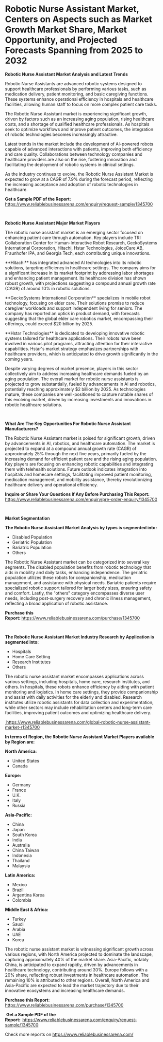 <p><h1>Robotic Nurse Assistant Market, Centers on Aspects such as Market Growth Market Share, Market Opportunity, and Projected Forecasts Spanning from 2025 to 2032</h1></p><p><strong>Robotic Nurse Assistant Market Analysis and Latest Trends</strong></p>
<p><p>Robotic Nurse Assistants are advanced robotic systems designed to support healthcare professionals by performing various tasks, such as medication delivery, patient monitoring, and basic caregiving functions. These systems enhance operational efficiency in hospitals and healthcare facilities, allowing human staff to focus on more complex patient care tasks.</p><p>The Robotic Nurse Assistant market is experiencing significant growth, driven by factors such as an increasing aging population, rising healthcare costs, and a shortage of qualified healthcare professionals. As hospitals seek to optimize workflows and improve patient outcomes, the integration of robotic technologies becomes increasingly attractive. </p><p>Latest trends in the market include the development of AI-powered robots capable of advanced interactions with patients, improving both efficiency and care quality. Collaborations between technology companies and healthcare providers are also on the rise, fostering innovation and facilitating the deployment of robotic systems in clinical settings. </p><p>As the industry continues to evolve, the Robotic Nurse Assistant Market is expected to grow at a CAGR of 7.9% during the forecast period, reflecting the increasing acceptance and adoption of robotic technologies in healthcare.</p></p>
<p><strong>Get a Sample PDF of the Report:&nbsp;</strong> <a href="https://www.reliablebusinessarena.com/enquiry/request-sample/1345700?utm_campaign=2269&utm_medium=2&utm_source=Github&utm_content=ia&utm_term=10022025&utm_id=robotic-nurse-assistant">https://www.reliablebusinessarena.com/enquiry/request-sample/1345700</a></p>
<p>&nbsp;</p>
<p><strong>Robotic Nurse Assistant Major Market Players</strong></p>
<p><p>The robotic nurse assistant market is an emerging sector focused on enhancing patient care through automation. Key players include TRI Collaboration Center for Human-Interactive Robot Research, GeckoSystems International Corporation, Hitachi, Hstar Technologies, JoiceCare AB, Fraunhofer IPA, and Georgia Tech, each contributing unique innovations.</p><p>**Hitachi** has integrated advanced AI technologies into its robotic solutions, targeting efficiency in healthcare settings. The company aims for a significant increase in its market footprint by addressing labor shortages and enhancing patient management. Its healthcare division has shown robust growth, with projections suggesting a compound annual growth rate (CAGR) of around 10% in robotic solutions.</p><p>**GeckoSystems International Corporation** specializes in mobile robot technology, focusing on elder care. Their solutions promise to reduce caregiver workloads and support independent living for seniors. The company has reported an uptick in product demand, with forecasts suggesting that the global elder care robotics market, encompassing their offerings, could exceed $20 billion by 2025.</p><p>**Hstar Technologies** is dedicated to developing innovative robotic systems tailored for healthcare applications. Their robots have been involved in various pilot programs, attracting attention for their interactive capabilities. Hstar's market strategy emphasizes partnerships with healthcare providers, which is anticipated to drive growth significantly in the coming years.</p><p>Despite varying degrees of market presence, players in this sector collectively aim to address increasing healthcare demands fueled by an aging population. The overall market for robotic nurse assistants is projected to grow substantially, fueled by advancements in AI and robotics, potentially reaching approximately $2 billion by 2025. As technologies mature, these companies are well-positioned to capture notable shares of this evolving market, driven by increasing investments and innovations in robotic healthcare solutions.</p></p>
<p>&nbsp;</p>
<p><strong>What Are The Key Opportunities For Robotic Nurse Assistant Manufacturers?</strong></p>
<p><p>The Robotic Nurse Assistant market is poised for significant growth, driven by advancements in AI, robotics, and healthcare automation. The market is projected to expand at a compound annual growth rate (CAGR) of approximately 25% through the next five years, primarily fueled by the increasing demand for efficient patient care and the rising aging population. Key players are focusing on enhancing robotic capabilities and integrating them with telehealth solutions. Future outlook indicates integration into hospitals and homecare settings, facilitating improved patient monitoring, medication management, and mobility assistance, thereby revolutionizing healthcare delivery and operational efficiency.</p></p>
<p><strong>Inquire or Share Your Questions If Any Before Purchasing This Report:</strong> <a href="https://www.reliablebusinessarena.com/enquiry/pre-order-enquiry/1345700?utm_campaign=2269&utm_medium=2&utm_source=Github&utm_content=ia&utm_term=10022025&utm_id=robotic-nurse-assistant">https://www.reliablebusinessarena.com/enquiry/pre-order-enquiry/1345700</a></p>
<p>&nbsp;</p>
<p><strong>Market Segmentation</strong></p>
<p><strong>The Robotic Nurse Assistant Market Analysis by types is segmented into:</strong></p>
<p><ul><li>Disabled Population</li><li>Geriatric Population</li><li>Bariatric Population</li><li>Others</li></ul></p>
<p><p>The Robotic Nurse Assistant market can be categorized into several key segments. The disabled population benefits from robotic technology that aids in mobility and daily tasks, enhancing independence. The geriatric population utilizes these robots for companionship, medication management, and assistance with physical needs. Bariatric patients require specialized robotic support tailored for larger body sizes, ensuring safety and comfort. Lastly, the "others" category encompasses diverse user needs, including post-surgery recovery and chronic illness management, reflecting a broad application of robotic assistance.</p></p>
<p><strong>Purchase this Report:&nbsp;</strong><a href="https://www.reliablebusinessarena.com/purchase/1345700?utm_campaign=2269&utm_medium=2&utm_source=Github&utm_content=ia&utm_term=10022025&utm_id=robotic-nurse-assistant">https://www.reliablebusinessarena.com/purchase/1345700</a></p>
<p>&nbsp;</p>
<p><strong>The Robotic Nurse Assistant Market Industry Research by Application is segmented into:</strong></p>
<p><ul><li>Hospitals</li><li>Home Care Setting</li><li>Research Institutes</li><li>Others</li></ul></p>
<p><p>The robotic nurse assistant market encompasses applications across various settings, including hospitals, home care, research institutes, and others. In hospitals, these robots enhance efficiency by aiding with patient monitoring and logistics. In home care settings, they provide companionship and assist with daily activities for the elderly and disabled. Research institutes utilize robotic assistants for data collection and experimentation, while other sectors may include rehabilitation centers and long-term care facilities, improving patient outcomes and optimizing healthcare delivery.</p></p>
<p><a href="https://www.reliablebusinessarena.com/global-robotic-nurse-assistant-market-r1345700?utm_campaign=2269&utm_medium=2&utm_source=Github&utm_content=ia&utm_term=10022025&utm_id=robotic-nurse-assistant">&nbsp;https://www.reliablebusinessarena.com/global-robotic-nurse-assistant-market-r1345700</a></p>
<p><strong>In terms of Region, the Robotic Nurse Assistant Market Players available by Region are:</strong></p>
<p>
    <p> <strong> North America: </strong>
        <ul>
            <li>United States</li>
            <li>Canada</li>
        </ul>
        </p> 
    <p> <strong> Europe: </strong>
        <ul>
            <li>Germany</li>
            <li>France</li>
            <li>U.K.</li>
            <li>Italy</li>
            <li>Russia</li>
        </ul>
        </p> 
    <p> <strong> Asia-Pacific: </strong>
        <ul>
            <li>China</li>
            <li>Japan</li>
            <li>South Korea</li>
            <li>India</li>
            <li>Australia</li>
            <li>China Taiwan</li>
            <li>Indonesia</li>
            <li>Thailand</li>
            <li>Malaysia</li>
        </ul>
        </p> 
    <p> <strong> Latin America: </strong>
        <ul>
            <li>Mexico</li>
            <li>Brazil</li>
            <li>Argentina Korea</li>
            <li>Colombia</li>
        </ul>
        </p> 
    <p> <strong> Middle East & Africa: </strong>
        <ul>
            <li>Turkey</li>
            <li>Saudi</li>
            <li>Arabia</li>
            <li>UAE</li>
            <li>Korea</li>
        </ul>
    </p>
    </p>
<p><p>The robotic nurse assistant market is witnessing significant growth across various regions, with North America projected to dominate the landscape, capturing approximately 40% of the market share. Asia-Pacific, notably China, is anticipated to expand rapidly, driven by advancements in healthcare technology, contributing around 30%. Europe follows with a 20% share, reflecting robust investments in healthcare automation. The remaining 10% is attributed to other regions. Overall, North America and Asia-Pacific are expected to lead the market trajectory due to their innovative ecosystems and increasing healthcare demands.</p></p>
<p><strong>Purchase this Report: </strong><a href="https://www.reliablebusinessarena.com/purchase/1345700?utm_campaign=2269&utm_medium=2&utm_source=Github&utm_content=ia&utm_term=10022025&utm_id=robotic-nurse-assistant">https://www.reliablebusinessarena.com/purchase/1345700</a></p>
<p>&nbsp;<strong>Get a Sample PDF of the Report:&nbsp;&nbsp;</strong><a href="https://www.reliablebusinessarena.com/enquiry/request-sample/1345700?utm_campaign=2269&utm_medium=2&utm_source=Github&utm_content=ia&utm_term=10022025&utm_id=robotic-nurse-assistant">https://www.reliablebusinessarena.com/enquiry/request-sample/1345700</a></p>
<p><strong></strong></p>
<p>Check more reports on <a href="https://www.reliablebusinessarena.com/?utm_campaign=2269&utm_medium=2&utm_source=Github&utm_content=ia&utm_term=10022025&utm_id=robotic-nurse-assistant">https://www.reliablebusinessarena.com/</a></p>